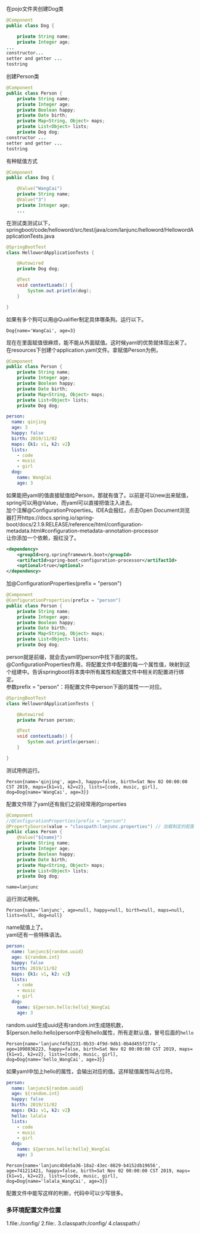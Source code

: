 在pojo文件夹创建Dog类
```java
@Component
public class Dog {

    private String name;
    private Integer age;
...
constructor...
setter and getter ...
tostring
```
创建Person类
```java
@Component
public class Person {
    private String name;
    private Integer age;
    private Boolean happy;
    private Date birth;
    private Map<String, Object> maps;
    private List<Object> lists;
    private Dog dog;
constructor ...
setter and getter ...
tostring
```
有种赋值方式
```java
@Component
public class Dog {

    @Value("WangCai")
    private String name;
    @Value("3")
    private Integer age;
    ...
```
在测试类测试以下，springboot/code/helloword/src/test/java/com/lanjunc/helloword/HellowordApplicationTests.java
```java
@SpringBootTest
class HellowordApplicationTests {

    @Autowired
    private Dog dog;

    @Test
    void contextLoads() {
        System.out.println(dog);
    }

}
```
如果有多个狗可以用@Qualifier制定具体哪条狗。运行以下。
```log
Dog{name='WangCai', age=3}
```
现在在里面赋值很麻烦，能不能从外面赋值。这时候yaml的优势就体现出来了。  
在resources下创建个application.yaml文件。拿赋值Person为例，
```java
@Component
public class Person {
    private String name;
    private Integer age;
    private Boolean happy;
    private Date birth;
    private Map<String, Object> maps;
    private List<Object> lists;
    private Dog dog;
```
```yaml
person:
  name: qinjing
  age: 3
  happy: false
  birth: 2019/11/02
  maps: {k1: v1, k2: v2}
  lists:
    - code
    - music
    - girl
  dog:
    name: WangCai
    age: 3
```
如果能把yaml的值直接赋值给Person，那就有值了。以前是可以new出来赋值，spring可以用@Value，而yaml可以直接把值注入进去。  
加个注解@ConfigurationProperties。IDEA会报红，点击Open Document浏览器打开https://docs.spring.io/spring-boot/docs/2.1.9.RELEASE/reference/html/configuration-metadata.html#configuration-metadata-annotation-processor  
让你添加一个依赖，报红没了。
```xml
<dependency>
	<groupId>org.springframework.boot</groupId>
	<artifactId>spring-boot-configuration-processor</artifactId>
	<optional>true</optional>
</dependency>
```
加@ConfigurationProperties(prefix = "person")
```java
@Component
@ConfigurationProperties(prefix = "person")
public class Person {
    private String name;
    private Integer age;
    private Boolean happy;
    private Date birth;
    private Map<String, Object> maps;
    private List<Object> lists;
    private Dog dog;
```
person就是前缀，就会去yaml的person中找下面的属性。  
@ConfigurationProperties作用，将配置文件中配置的每一个属性值，映射到这个组建中。告诉springboot将本类中所有属性和配置文件中相关的配置进行绑定。  
参数prefix = "person"：将配置文件中person下面的属性一一对应。
```java
@SpringBootTest
class HellowordApplicationTests {

    @Autowired
    private Person person;

    @Test
    void contextLoads() {
        System.out.println(person);
    }

}
```
测试用例运行。
```log
Person{name='qinjing', age=3, happy=false, birth=Sat Nov 02 00:00:00 CST 2019, maps={k1=v1, k2=v2}, lists=[code, music, girl], dog=Dog{name='WangCai', age=3}}
```
配置文件除了yaml还有我们之前经常用的properties
```java
@Component
//@ConfigurationProperties(prefix = "person")
@PropertySource(value = "classpath:lanjunc.properties") // 加载制定的配置文件
public class Person {
    @Value("${name}")
    private String name;
    private Integer age;
    private Boolean happy;
    private Date birth;
    private Map<String, Object> maps;
    private List<Object> lists;
    private Dog dog;
```
```properties
name=lanjunc
```
运行测试用例。
```log
Person{name='lanjunc', age=null, happy=null, birth=null, maps=null, lists=null, dog=null}
```
name赋值上了。  
yaml还有一些特殊语法。
```yaml
person:
  name: lanjunc${random.uuid}
  age: ${random.int}
  happy: false
  birth: 2019/11/02
  maps: {k1: v1, k2: v2}
  lists:
    - code
    - music
    - girl
  dog:
    name: ${person.hello:hello}_WangCai
    age: 3
```
random.uuid生成uuid还有random.int生成随机数，${person.hello:hello}person中没有hello属性，所有走默认值，冒号后面的`hello`
```log
Person{name='lanjuncf4fb2231-0b33-4f9d-9db1-0b4d455f277a', age=1098036223, happy=false, birth=Sat Nov 02 00:00:00 CST 2019, maps={k1=v1, k2=v2}, lists=[code, music, girl], dog=Dog{name='hello_WangCai', age=3}}
```
如果yaml中加上hello的属性，会输出对应的值。这样赋值属性叫占位符。
```yaml
person:
  name: lanjunc${random.uuid}
  age: ${random.int}
  happy: false
  birth: 2019/11/02
  maps: {k1: v1, k2: v2}
  hello: lalala
  lists:
    - code
    - music
    - girl
  dog:
    name: ${person.hello:hello}_WangCai
    age: 3
```
```log
Person{name='lanjunc4b8e5a36-18a2-43ec-8829-b4152db19656', age=741211421, happy=false, birth=Sat Nov 02 00:00:00 CST 2019, maps={k1=v1, k2=v2}, lists=[code, music, girl], dog=Dog{name='lalala_WangCai', age=3}}
```
配置文件中能写这样的判断，代码中可以少写很多。

### 多环境配置文件位置

1.file:./config/
2.file:.
3.classpath:/config/
4.classpath:/

